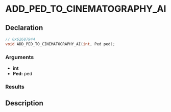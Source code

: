 # ADD_PED_TO_CINEMATOGRAPHY_AI

## Declaration
```cpp
// 0x62687944
void ADD_PED_TO_CINEMATOGRAPHY_AI(int, Ped ped);
```

### Arguments
- **int**
- **Ped:** ped

### Results

## Description
